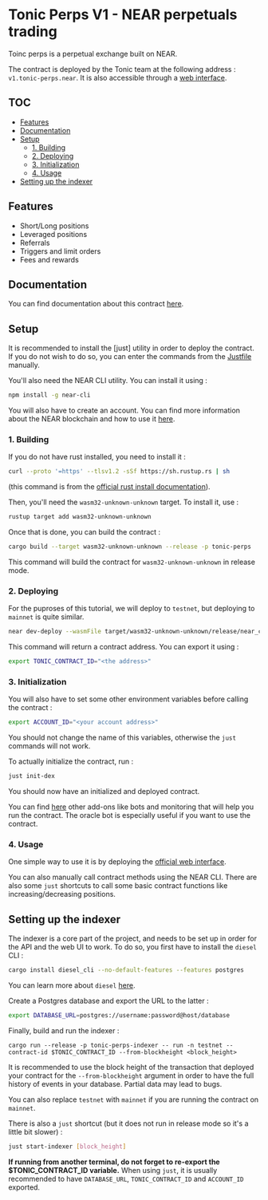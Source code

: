 # Tonic Perps V1 - NEAR perpetuals trading

Toinc perps is a perpetual exchange built on NEAR.

The contract is deployed by the Tonic team at the following address :
`v1.tonic-perps.near`. It is also accessible through a [web
interface](https://perps.tonic.foundation/trade).

## TOC

- [Features](#features)
- [Documentation](#documentation)
- [Setup](#setup)
    - [1. Building](#1-building)
    - [2. Deploying](#2-deploying)
    - [3. Initialization](#3-initialization)
    - [4. Usage](#4-usage)
- [Setting up the indexer](#setting-up-the-indexer)

## Features

- Short/Long positions
- Leveraged positions
- Referrals
- Triggers and limit orders
- Fees and rewards

## Documentation

You can find documentation about this contract
[here](https://docs.tonic.foundation/developers/perps-reference).

## Setup

It is recommended to install the [just] utility in order to deploy the
contract. If you do not wish to do so, you can enter the commands from the
[Justfile](https://github.com/tonic-foundation/tonic-perps-v1/blob/master/Justfile)
manually.

You'll also need the NEAR CLI utility. You can install it using :

```bash
npm install -g near-cli
```

You will also have to create an account. You can find more information about
the NEAR blockchain and how to use it [here](https://docs.near.org/).

### 1. Building

If you do not have rust installed, you need to install it :

```bash
curl --proto '=https' --tlsv1.2 -sSf https://sh.rustup.rs | sh
```

(this command is from the [official rust install
documentation](https://www.rust-lang.org/learn/get-started)).

Then, you'll need the `wasm32-unknown-unknown` target. To install it, use :

```bash
rustup target add wasm32-unknown-unknown
```

Once that is done, you can build the contract :

```bash
cargo build --target wasm32-unknown-unknown --release -p tonic-perps
```

This command will build the contract for `wasm32-unknown-unknown` in release
mode.

### 2. Deploying

For the puproses of this tutorial, we will deploy to `testnet`, but deploying
to `mainnet` is quite similar.

```bash
near dev-deploy --wasmFile target/wasm32-unknown-unknown/release/near_contract.wasm
```

This command will return a contract address. You can export it using :

```bash
export TONIC_CONTRACT_ID="<the address>"
```

### 3. Initialization

You will also have to set some other environment variables before calling the
contract :

```bash
export ACCOUNT_ID="<your account address>"
```

You should not change the name of this variables, otherwise the `just` commands
will not work.

To actually initialize the contract, run :

```bash
just init-dex
```

You should now have an initialized and deployed contract.

You can find [here](https://github.com/tonic-foundation/tonic-ops) other
add-ons like bots and monitoring that will help you run the contract. The
oracle bot is especially useful if you want to use the contract.

### 4. Usage

One simple way to use it is by deploying the [official web
interface](https://github.com/tonic-foundation/tonic-perps-app).

You can also manually call contract methods using the NEAR CLI. There are also
some `just` shortcuts to call some basic contract functions like
increasing/decreasing positions.

## Setting up the indexer

The indexer is a core part of the project, and needs to be set up in order for
the API and the web UI to work. To do so, you first have to install the
`diesel` CLI :

```bash
cargo install diesel_cli --no-default-features --features postgres
```

You can learn more about `diesel` [here](https://diesel.rs/).

Create a Postgres database and export the URL to the latter :

```bash
export DATABASE_URL=postgres://username:password@host/database
```

Finally, build and run the indexer :

```
cargo run --release -p tonic-perps-indexer -- run -n testnet --contract-id $TONIC_CONTRACT_ID --from-blockheight <block_height>
```

It is recommended to use the block height of the transaction that deployed your
contract for the `--from-blockheight` argument in order to have the full
history of events in your database. Partial data may lead to bugs.

You can also replace `testnet` with `mainnet` if you are running the contract
on `mainnet`.

There is also a `just` shortcut (but it does not run in release mode so it's a
little bit slower) :

```bash
just start-indexer [block_height]
```

**If running from another terminal, do not forget to re-export the
$TONIC_CONTRACT_ID variable.** When using `just`, it is usually recommended to
have `DATABASE_URL`, `TONIC_CONTRACT_ID` and `ACCOUNT_ID` exported.
